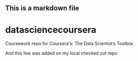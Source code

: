 ## This is a markdown file

datasciencecoursera
===================

Coursework repo for Coursera's: The Data Scientist’s Toolbox


And this line was added on my local checked out repo